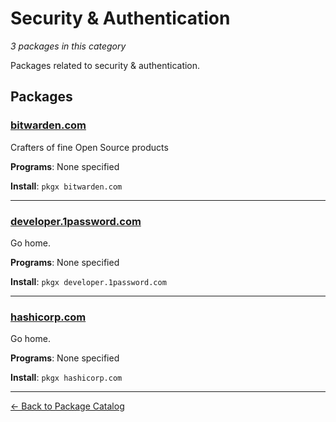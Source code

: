 # Security & Authentication

*3 packages in this category*

Packages related to security & authentication.

## Packages

### [bitwarden.com](../packages/bitwardencom.md)

Crafters of fine Open Source products

**Programs**: None specified

**Install**: `pkgx bitwarden.com`

---

### [developer.1password.com](../packages/developer1passwordcom.md)

Go home.

**Programs**: None specified

**Install**: `pkgx developer.1password.com`

---

### [hashicorp.com](../packages/hashicorpcom.md)

Go home.

**Programs**: None specified

**Install**: `pkgx hashicorp.com`

---

[← Back to Package Catalog](../package-catalog.md)
